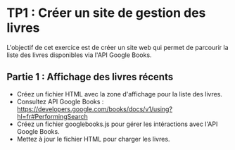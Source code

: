 # TP1 : Créer un site de gestion des livres

L'objectif de cet exercice est de créer un site web qui permet de parcourir la liste des livres disponibles via l'API Google Books.

## Partie 1 : Affichage des livres récents
- Créez un fichier HTML avec la zone d'affichage pour la liste des livres.
- Consultez API Google Books : https://developers.google.com/books/docs/v1/using?hl=fr#PerformingSearch
- Créez un fichier googlebooks.js pour gérer les intéractions avec l'API Google Books.
- Mettez à jour le fichier HTML pour charger les livres.